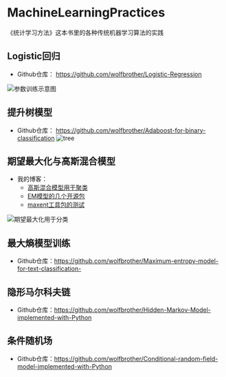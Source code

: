 # MachineLearningPractices
《统计学习方法》这本书里的各种传统机器学习算法的实践



## Logistic回归
+ Github仓库： https://github.com/wolfbrother/Logistic-Regression
  
![参数训练示意图](https://github.com/wolfbrother/MachineLearningPractices/blob/master/_picutures/1416895888_5605.gif?raw=true)


## 提升树模型
+ Github仓库： https://github.com/wolfbrother/Adaboost-for-binary-classification 
![tree](https://github.com/wolfbrother/MachineLearningPractices/blob/master/_picutures/tree.png?raw=true)
 
## 期望最大化与高斯混合模型
+ 我的博客：
  + [高斯混合模型用于聚类](https://blog.csdn.net/golden1314521/article/details/46051431)
  + [EM模型的几个开源包](https://blog.csdn.net/golden1314521/article/details/45585651)
  + [maxent工具包的测试](https://blog.csdn.net/golden1314521/article/details/45488773)

![期望最大化用于分类](https://github.com/wolfbrother/MachineLearningPractices/blob/master/_picutures/gmm.png?raw=true)

## 最大熵模型训练
+ Github仓库：https://github.com/wolfbrother/Maximum-entropy-model-for-text-classification-


## 隐形马尔科夫链
+ Github仓库：https://github.com/wolfbrother/Hidden-Markov-Model-implemented-with-Python

## 条件随机场
+ Github仓库：https://github.com/wolfbrother/Conditional-random-field-model-implemented-with-Python
